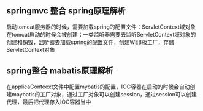 ## springmvc 整合 spring原理解析

启动tomcat服务器的时候，需要加载spring的配置文件：ServletContext域对象在tomcat启动的时候会被创建；一类监听器需要去监听ServletContext域对象的创建和销毁，监听器去加载spring的配置文件，创建WEB版工厂，存储ServletContext对象


## spring整合 mabatis原理解析

在applicaConteext文件中配置mybatis的配置，IOC容器在启动的时候会自动创建maybatis的工厂对象，通过工厂对象可以创建session，通过session可以创建代理，最后把代理存入IOC容器当中